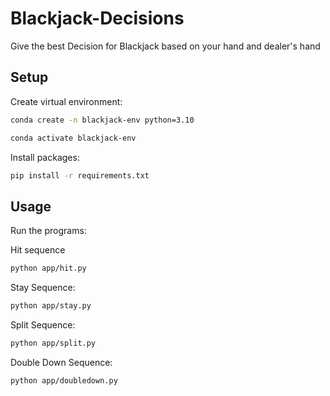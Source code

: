 # Blackjack-Decisions
Give the best Decision for Blackjack based on your hand and dealer's hand

## Setup

Create virtual environment:

```sh
conda create -n blackjack-env python=3.10
```

```sh
conda activate blackjack-env
```

Install packages:

```sh
pip install -r requirements.txt
```

## Usage

Run the programs:

Hit sequence
``` sh
python app/hit.py
```

Stay Sequence:
```sh
python app/stay.py
```

Split Sequence:
```sh
python app/split.py
```

Double Down Sequence:
```sh
python app/doubledown.py
```
